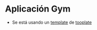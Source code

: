 # Aplicación Gym
+ Se está usando un [template](https://www.tooplate.com/view/2119-gymso-fitness) de [tooplate](https://www.tooplate.com/)

